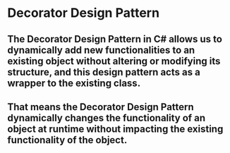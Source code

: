 ﻿# Decorator Design Pattern

## The Decorator Design Pattern in C# allows us to dynamically add new functionalities to an existing object without altering or modifying its structure, and this design pattern acts as a wrapper to the existing class.

## That means the Decorator Design Pattern dynamically changes the functionality of an object at runtime without impacting the existing functionality of the object.

